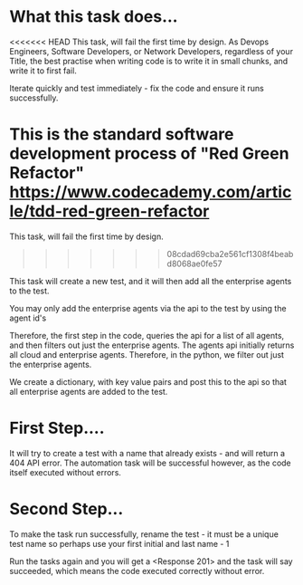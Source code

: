 What this task does...
====================

<<<<<<< HEAD
This task, will fail the first time by design. As Devops Engineers, Software Developers, or Network Developers,
regardless of your Title, the best practise when writing code is to write it in small chunks,
and write it to first fail. 

Iterate quickly and test immediately - fix the code and ensure it runs successfully.

This is the standard software development process of "Red Green Refactor"
https://www.codecademy.com/article/tdd-red-green-refactor
=======
This task, will fail the first time by design.
>>>>>>> 08cdad69cba2e561cf1308f4beabd8068ae0fe57

This task will create a new test, and it will then add all the enterprise agents to the test.

You may only add the enterprise agents via the api to the test by using the agent id's

Therefore, the first step in the code, queries the api for a list of all agents, 
and then filters out just the enterprise agents. The agents api initially returns all cloud and enterprise agents.
Therefore, in the python, we filter out just the enterprise agents.

We create a dictionary, with key value pairs and post this to the api so that all enterprise agents are added to the test.


First Step....
=======

It will try to create a test with a name that already exists - and will return a 404 API error.
The automation task will be successful however, as the code itself executed without errors.


Second Step...
================
To make the task run successfully, rename the test - it must be a unique test name so perhaps use your 
first initial and last name - 1

Run the tasks again and you will get a <Response 201> and the task will say succeeded, which means the code
executed correctly without error.